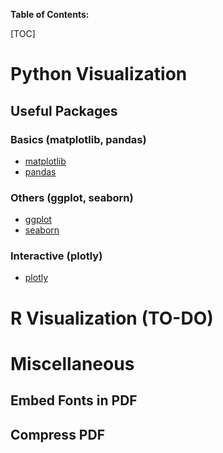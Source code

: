 **Table of Contents:**

[TOC]

# Python Visualization

## Useful Packages

### Basics (matplotlib, pandas)

- [matplotlib](https://matplotlib.org/)
- [pandas](https://pandas.pydata.org/)

### Others (ggplot, seaborn)

- [ggplot](http://ggplot.yhathq.com/)
- [seaborn](https://seaborn.pydata.org/)

### Interactive (plotly)

- [plotly](https://plot.ly/python/)

# R Visualization (TO-DO)

# Miscellaneous

## Embed Fonts in PDF

## Compress PDF